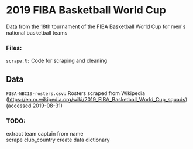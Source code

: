 # 2019 FIBA Basketball World Cup  
Data from the 18th tournament of the FIBA Basketball World Cup for men's national basketball teams  

### Files:
`scrape.R:` Code for scraping and cleaning  

## Data  
`FIBA-WBC19-rosters.csv:` Rosters scraped from Wikipedia (https://en.m.wikipedia.org/wiki/2019_FIBA_Basketball_World_Cup_squads) (accessed 2019-08-31)  

### TODO:  
extract team captain from name  
scrape club_country
create data dictionary
